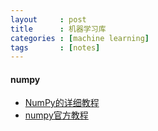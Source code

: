 ```yaml
---
layout     : post
title      : 机器学习库
categories : [machine learning]
tags       : [notes]
---
```


#### numpy
- [NumPy的详细教程](http://blog.csdn.net/lsjseu/article/details/20359201)
- [numpy官方教程](https://docs.scipy.org/doc/numpy-dev/user/quickstart.html)
